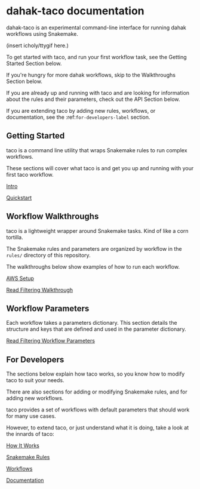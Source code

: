# dahak-taco documentation

dahak-taco is an experimental command-line interface
for running dahak workflows using Snakemake.

(insert icholy/ttygif here.)

To get started with taco,
and run your first workflow task,
see the Getting Started Section below.

If you're hungry for more dahak workflows,
skip to the Walkthroughs Section below.

If you are already up and running 
with taco and are looking for 
information about the rules and their 
parameters, check out the 
API Section below.

If you are extending taco by adding new
rules, workflows, or documentation, see 
the :ref:`for-developers-label` section.



## Getting Started

taco is a command line utility that wraps
Snakemake rules to run complex workflows.

These sections will cover what taco is
and get you up and running with your 
first taco workflow.

[Intro](/intro/Intro.md)

[Quickstart](/intro/Quickstart.md)


## Workflow Walkthroughs

taco is a lightweight wrapper around Snakemake tasks.
Kind of like a corn tortilla.

The Snakemake rules and parameters are organized 
by workflow in the `rules/` directory 
of this repository.

The walkthroughs below show examples
of how to run each workflow.

[AWS Setup](walkthrus/AWS_Setup.md)

[Read Filtering Walkthrough](walkthrus/ReadFiltWalkthru.md)


## Workflow Parameters

Each workflow takes a parameters dictionary.
This section details the structure and keys
that are defined and used in the parameter 
dictionary.

[Read Filtering Workflow Parameters](/ReadFiltering.md)


## For Developers

The sections below explain how taco works,
so you know how to modify taco to suit your needs.

There are also sections for adding or modifying
Snakemake rules, and for adding new workflows.

taco provides a set of workflows with default 
parameters that should work for many use cases.

However, to extend taco, or just understand
what it is doing, take a look at the innards of taco:


[How It Works](/dev/HowItWorks.md)

[Snakemake Rules](/dev/SnakemakeRules.md)

[Workflows](/dev/Workflows.md)

[Documentation](/dev/Docs.md)

